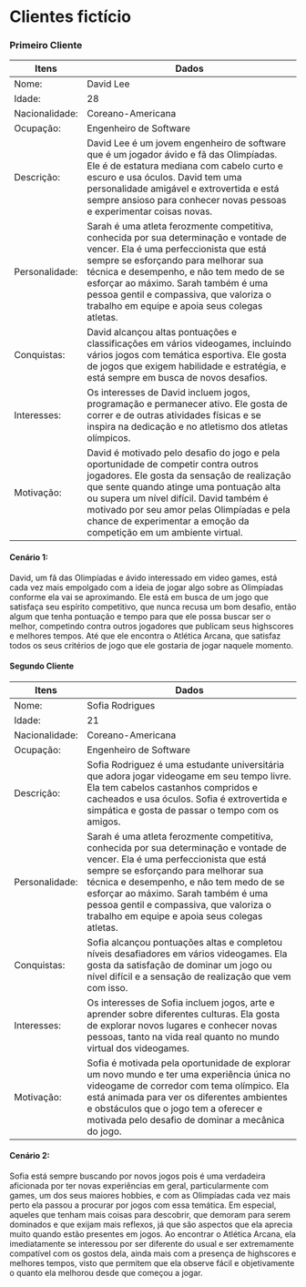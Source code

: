 # Clientes fictício

### Primeiro Cliente

|Itens|Dados|
| ------------- | ------------- | 
|Nome:| David Lee | 
|Idade:| 28 | 
|Nacionalidade:| Coreano-Americana | 
|Ocupação:| Engenheiro de Software | 
| Descrição: | David Lee é um jovem engenheiro de software que é um jogador ávido e fã das Olimpíadas.  Ele é de estatura mediana com cabelo curto e escuro e usa óculos.  David tem uma personalidade amigável e extrovertida e está sempre ansioso para conhecer novas pessoas e experimentar coisas novas.| 
Personalidade:| Sarah é uma atleta ferozmente competitiva, conhecida por sua determinação e vontade de vencer.  Ela é uma perfeccionista que está sempre se esforçando para melhorar sua técnica e desempenho, e não tem medo de se esforçar ao máximo.  Sarah também é uma pessoa gentil e compassiva, que valoriza o trabalho em equipe e apoia seus colegas atletas.| 
|Conquistas:| David alcançou altas pontuações e classificações em vários videogames, incluindo vários jogos com temática esportiva.  Ele gosta de jogos que exigem habilidade e estratégia, e está sempre em busca de novos desafios. | 
|Interesses:|Os interesses de David incluem jogos, programação e permanecer ativo.  Ele gosta de correr e de outras atividades físicas e se inspira na dedicação e no atletismo dos atletas olímpicos. | 
|Motivação:|David é motivado pelo desafio do jogo e pela oportunidade de competir contra outros jogadores.  Ele gosta da sensação de realização que sente quando atinge uma pontuação alta ou supera um nível difícil.  David também é motivado por seu amor pelas Olimpíadas e pela chance de experimentar a emoção da competição em um ambiente virtual.| 

#### Cenário 1:

David, um fã das Olimpíadas e ávido interessado em video games, está cada vez mais empolgado com a ideia de jogar algo sobre as Olimpíadas conforme ela vai se aproximando. Ele está em busca de um jogo que satisfaça seu espírito competitivo, que nunca recusa um bom desafio, então algum que tenha pontuação e tempo para que ele possa buscar ser o melhor, competindo contra outros jogadores que publicam seus highscores e melhores tempos. Até que ele encontra o Atlética Arcana, que satisfaz todos os seus critérios de jogo que ele gostaria de jogar naquele momento.



#### Segundo Cliente

|Itens|Dados|
| ------------- | ------------- | 
|Nome:|Sofia Rodrigues| 
|Idade:| 21 | 
|Nacionalidade:| Coreano-Americana | 
|Ocupação:| Engenheiro de Software | 
| Descrição: | Sofia Rodriguez é uma estudante universitária que adora jogar videogame em seu tempo livre.  Ela tem cabelos castanhos compridos e cacheados e usa óculos.  Sofia é extrovertida e simpática e gosta de passar o tempo com os amigos.| 
|Personalidade:| Sarah é uma atleta ferozmente competitiva, conhecida por sua determinação e vontade de vencer.  Ela é uma perfeccionista que está sempre se esforçando para melhorar sua técnica e desempenho, e não tem medo de se esforçar ao máximo.  Sarah também é uma pessoa gentil e compassiva, que valoriza o trabalho em equipe e apoia seus colegas atletas.| 
|Conquistas:| Sofia alcançou pontuações altas e completou níveis desafiadores em vários videogames.  Ela gosta da satisfação de dominar um jogo ou nível difícil e a sensação de realização que vem com isso.| 
|Interesses:| Os interesses de Sofia incluem jogos, arte e aprender sobre diferentes culturas.  Ela gosta de explorar novos lugares e conhecer novas pessoas, tanto na vida real quanto no mundo virtual dos videogames.| 
|Motivação:| Sofia é motivada pela oportunidade de explorar um novo mundo e ter uma experiência única no videogame de corredor com tema olímpico.  Ela está animada para ver os diferentes ambientes e obstáculos que o jogo tem a oferecer e motivada pelo desafio de dominar a mecânica do jogo.| 


#### Cenário 2:

Sofia está sempre buscando por novos jogos pois é uma verdadeira aficionada por ter novas experiências em geral, particularmente com games, um dos seus maiores hobbies, e com as Olimpíadas cada vez mais perto ela passou a procurar por jogos com essa temática. Em especial, aqueles que tenham mais coisas para descobrir, que demoram para serem dominados e que exijam mais reflexos, já que são aspectos que ela aprecia muito quando estão presentes em jogos. Ao encontrar o Atlética Arcana, ela imediatamente se interessou por ser diferente do usual e ser extremamente compatível com os gostos dela, ainda mais com a presença de highscores e melhores tempos, visto que permitem que ela observe fácil e objetivamente o quanto ela melhorou desde que começou a jogar.
